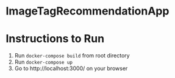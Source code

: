 # ImageTagRecommendationApp
 
# Instructions to Run

1. Run ```docker-compose build``` from root directory
2. Run ```docker-compose up```
3. Go to http://localhost:3000/ on your browser
